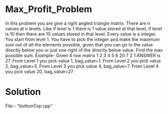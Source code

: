# Max_Profit_Problem
In this problem you are give a right angled triangle matrix. There are n values at n levels. Like if level is 1 there is 1 value stored at that level, if level is 10 then there are 10 values stored in that level. Every value is a integer. You start from level 1. You have to pick the integer and make the maximum sum out of all the elements possible, given that you can go to the value directly below you or just one right of the directly below value. Find the max possible sum.
Example-
Given 4 row matrix
1
2 3
4 5 6
20 7 2 1
ANSWER is 27.
From Level 1 you pick value 1, bag_value=1.
From Level 2 you pick value 2, bag_value=3.
From Level 3 you pick value 4, bag_value=7.
From Level 4 you pick value 20, bag_value=27.

# Solution
File-: "bottomTop.cpp"
